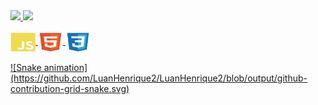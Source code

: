 <div>
  <a href="https://github.com/LuanHenrique2">
  <img height="180em" src="https://github-readme-stats.vercel.app/api?username=LuanHenrique2&show_icons=true&theme=tokyonight&include_all_commits=true&count_private=true"/>
  <img height="180em" src="https://github-readme-stats.vercel.app/api/top-langs/?username=LuanHenrique2&layout=compact&langs_count=6&theme=tokyonight"/>
</div>
<div style="display: inline_block"><br>
  <img align="center" alt="Js" height="30" width="40" src="https://raw.githubusercontent.com/devicons/devicon/master/icons/javascript/javascript-plain.svg">
  <img align="center" alt="HTML" height="30" width="40" src="https://raw.githubusercontent.com/devicons/devicon/master/icons/html5/html5-original.svg">
  <img align="center" alt="CSS" height="30" width="40" src="https://raw.githubusercontent.com/devicons/devicon/master/icons/css3/css3-original.svg">
</div>
<BR>
<div>
  ![Snake animation](https://github.com/LuanHenrique2/LuanHenrique2/blob/output/github-contribution-grid-snake.svg)
</div>
